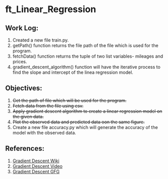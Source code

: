 # ft_Linear_Regression

## Work Log:

1. Created a new file train.py.
2. getPath() function returns the file path of the file which is used for the program.
3. fetchData() function returns the tuple of two list variables- mileages and prices.
4. gradient_descent_algorithm() function will have the iterative process to find the slope and intercept of the linea regression model.


## Objectives:

1. ~~Get the path of file which will be used for the program.~~
2. ~~Fetch data from the file using csv.~~
3. ~~Apply gradient descent algorithm to create a linear regression model on the given data.~~
4. ~~Plot the observed data and predicted data oon the same figure.~~
5. Create a new file accuracy.py which will generate the accuracy of the model with the observed data.

## References:

1. [Gradient Descent Wiki](https://en.wikipedia.org/wiki/Gradient_descent)
2. [Gradient Descent Video](https://www.youtube.com/watch?v=sDv4f4s2SB8)
3. [Gradient Descent GFG](https://www.geeksforgeeks.org/gradient-descent-algorithm-and-its-variants/)